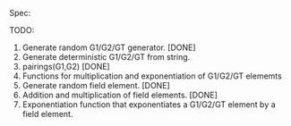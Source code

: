 Spec:

TODO:
1. Generate random G1/G2/GT generator. [DONE]
2. Generate deterministic G1/G2/GT from string.
3. pairings(G1,G2) [DONE]
4. Functions for multiplication and exponentiation of G1/G2/GT elememts
5. Generate random field element. [DONE]
6. Addition and multiplication of field elements. [DONE]
7. Exponentiation function that exponentiates a G1/G2/GT element by a field element.


